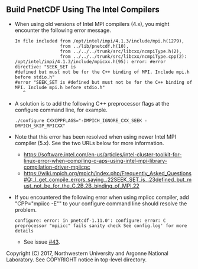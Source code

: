 ## Build PnetCDF Using The Intel Compilers

* When using old versions of Intel MPI compilers (4.x), you might encounter the
  following error message.
  ```console
  In file included from /opt/intel/impi/4.1.3/include/mpi.h(1279),
                   from ../lib/pnetcdf.h(10),
                   from ../../../trunk/src/libcxx/ncmpiType.h(2),
                   from ../../../trunk/src/libcxx/ncmpiType.cpp(2):
  /opt/intel/impi/4.1.3/include/mpicxx.h(95): error: #error directive: "SEEK_SET is
  #defined but must not be for the C++ binding of MPI. Include mpi.h before stdio.h"
  #error "SEEK_SET is #defined but must not be for the C++ binding of MPI. Include mpi.h before stdio.h"
     ^
  ```
* A solution is to add the following C++ preprocessor flags at the configure
  command line, for example.
  ```console
  ./configure CXXCPPFLAGS="-DMPICH_IGNORE_CXX_SEEK -DMPICH_SKIP_MPICXX"
  ```

* Note that this error has been resolved when using newer Intel MPI compiler
  (5.x).  See the two URLs below for more information.
  + https://software.intel.com/en-us/articles/intel-cluster-toolkit-for-linux-error-when-compiling-c-aps-using-intel-mpi-library-compilation-driver-mpiicpc
  + https://wiki.mpich.org/mpich/index.php/Frequently_Asked_Questions#Q:_I_get_compile_errors_saying_.22SEEK_SET_is_.23defined_but_must_not_be_for_the_C.2B.2B_binding_of_MPI.22

* If you encountered the following error when using mpiicc compiler, add
  "CPP="mpiicc -E"" to your configure command line should resolve the problem.
  ```console
  configure: error: in pnetcdf-1.11.0': configure: error: C preprocessor "mpiicc" fails sanity check See config.log' for more details
  ```
  + See issue [#43](https://github.com/Parallel-NetCDF/PnetCDF/issues/43).

Copyright (C) 2017, Northwestern University and Argonne National Laboratory.
See COPYRIGHT notice in top-level directory.

